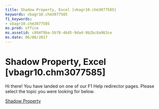 ```yaml
---
title: Shadow Property, Excel [vbagr10.chm3077585]
keywords: vbagr10.chm3077585
f1_keywords:
- vbagr10.chm3077585
ms.prod: office
ms.assetid: c894f9ba-5b78-4b45-9dad-9b2bc8a963ce
ms.date: 06/08/2017
---
```



# Shadow Property, Excel [vbagr10.chm3077585]

Hi there! You have landed on one of our F1 Help redirector pages. Please select the topic you were looking for below.

[Shadow Property](http://msdn.microsoft.com/library/2450bcd9-24fb-57b9-6d73-5ed4abef54d0%28Office.15%29.aspx)

